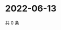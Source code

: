 # 2022-06-13

共 0 条

<!-- BEGIN WEIBO -->
<!-- 最后更新时间 Mon Jun 13 2022 13:20:39 GMT+0800 (China Standard Time) -->

<!-- END WEIBO -->
